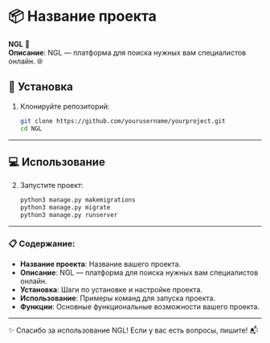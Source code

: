 # 📦 Название проекта

**NGL** 🚀  
**Описание**: NGL — платформа для поиска нужных вам специалистов онлайн. 🌐

## 🔧 Установка

1. Клонируйте репозиторий:
    ```bash
    git clone https://github.com/yourusername/yourproject.git
    cd NGL
    ```
---

## 💻 Использование

2. Запустите проект:
    ```bash
    python3 manage.py makemigrations
    python3 manage.py migrate
    python3 manage.py runserver
    ```
---

### 📋 Содержание:
- **Название проекта**: Название вашего проекта.
- **Описание**: NGL — платформа для поиска нужных вам специалистов онлайн.
- **Установка**: Шаги по установке и настройке проекта.
- **Использование**: Примеры команд для запуска проекта.
- **Функции**: Основные функциональные возможности вашего проекта.

---

✨ Спасибо за использование NGL! Если у вас есть вопросы, пишите! 📬
